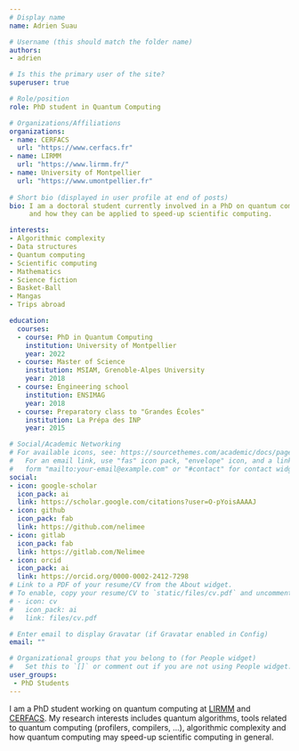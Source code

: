 ```yaml
---
# Display name
name: Adrien Suau

# Username (this should match the folder name)
authors:
- adrien

# Is this the primary user of the site?
superuser: true

# Role/position
role: PhD student in Quantum Computing

# Organizations/Affiliations
organizations:
- name: CERFACS
  url: "https://www.cerfacs.fr"
- name: LIRMM
  url: "https://www.lirmm.fr/"
- name: University of Montpellier
  url: "https://www.umontpellier.fr"
  
# Short bio (displayed in user profile at end of posts)
bio: I am a doctoral student currently involved in a PhD on quantum computing algorithms
     and how they can be applied to speed-up scientific computing.

interests:
- Algorithmic complexity 
- Data structures
- Quantum computing
- Scientific computing
- Mathematics
- Science fiction
- Basket-Ball
- Mangas
- Trips abroad

education:
  courses:
  - course: PhD in Quantum Computing
    institution: University of Montpellier
    year: 2022
  - course: Master of Science
    institution: MSIAM, Grenoble-Alpes University
    year: 2018
  - course: Engineering school
    institution: ENSIMAG
    year: 2018
  - course: Preparatory class to "Grandes Écoles"
    institution: La Prépa des INP
    year: 2015

# Social/Academic Networking
# For available icons, see: https://sourcethemes.com/academic/docs/page-builder/#icons
#   For an email link, use "fas" icon pack, "envelope" icon, and a link in the
#   form "mailto:your-email@example.com" or "#contact" for contact widget.
social:
- icon: google-scholar
  icon_pack: ai
  link: https://scholar.google.com/citations?user=O-pYoisAAAAJ
- icon: github
  icon_pack: fab
  link: https://github.com/nelimee
- icon: gitlab
  icon_pack: fab
  link: https://gitlab.com/Nelimee
- icon: orcid
  icon_pack: ai
  link: https://orcid.org/0000-0002-2412-7298
# Link to a PDF of your resume/CV from the About widget.
# To enable, copy your resume/CV to `static/files/cv.pdf` and uncomment the lines below.
# - icon: cv
#   icon_pack: ai
#   link: files/cv.pdf

# Enter email to display Gravatar (if Gravatar enabled in Config)
email: ""

# Organizational groups that you belong to (for People widget)
#   Set this to `[]` or comment out if you are not using People widget.
user_groups:
 - PhD Students
---
```


I am a PhD student working on quantum computing at [LIRMM](https://www.lirmm.fr/) and [CERFACS](https://cerfacs.fr/). My research interests includes quantum algorithms, tools related to quantum computing (profilers, compilers, ...), algorithmic complexity and how quantum computing may speed-up scientific computing in general. 
